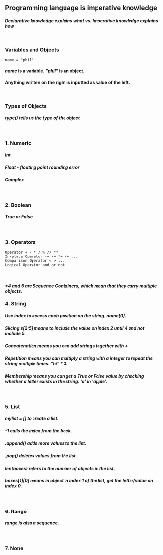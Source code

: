 ## **Programming language is imperative knowledge**
#### *Declarative knowledge explains what vs. Imperative knowledge explains how*
<br/>

### Variables and Objects
```
name = "phil"
```
#### *name* is a variable. *"phil"* is an object.
####  Anything written on the right is inputted as value of the left. 
<br/>

### Types of Objects
##### *type() tells us the type of the object*
<br/>

### 1. Numeric
##### Int
##### Float - *floating point rounding error*
##### Complex 
<br/>

### 2. Boolean
##### *True* or *False*
<br/>

### 3. Operators 
```
Operator + - * / % // **
In-place Operator += -= *= /= ...
Comparison Operator < > ...
Logical Operator and or not 
```
<br/>

##### *4 and 5 are Sequence Containers, which mean that they carry multiple objects. 
### 4. String 
##### Use index to access each position on the string. name[0]. 
##### Slicing s[2:5] means to include the value on index 2 until 4 and not include 5. 
##### Concatenation means you can add strings together with + 
##### Repetition means you can multiply a string with a integer to repeat the string multiple times. "hi" * 3.
##### Membership means you can get a True or False value by checking whether a letter exists in the string. 'a' in 'apple'. 
<br/>

### 5. List 
##### mylist = [] to create a list. 
##### -1 calls the index from the back. 
##### .append() adds more values to the list. 
##### .pop() deletes values from the list. 
##### len(boxes) refers to the number of objects in the list. 
##### boxes[1][0] means in object in index 1 of the list, get the letter/value on index 0. 
<br/>

### 6. Range
##### range is also a sequence.
<br/>

### 7. None
